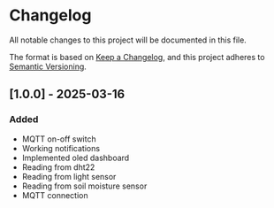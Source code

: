 # Changelog

All notable changes to this project will be documented in this file.

The format is based on [Keep a Changelog](https://keepachangelog.com/en/1.1.0/), and this project adheres to [Semantic Versioning](https://semver.org/spec/v2.0.0.html).


## [1.0.0] - 2025-03-16 

### Added

- MQTT on-off switch
- Working notifications
- Implemented oled dashboard
- Reading from dht22
- Reading from light sensor
- Reading from soil moisture sensor
- MQTT connection


